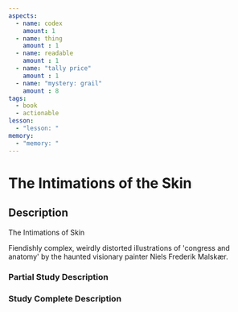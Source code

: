 ```yaml
---
aspects: 
  - name: codex
    amount: 1
  - name: thing
    amount : 1
  - name: readable
    amount : 1
  - name: "tally price"
    amount : 1
  - name: "mystery: grail"
    amount : 8
tags:
  - book
  - actionable
lesson:
  - "lesson: "
memory:
  - "memory: "
---
```


# The Intimations of the Skin

## Description
The Intimations of Skin

Fiendishly complex, weirdly distorted illustrations of 'congress and anatomy' by the haunted visionary painter Niels Frederik Malskær.
### Partial Study Description

### Study Complete Description
